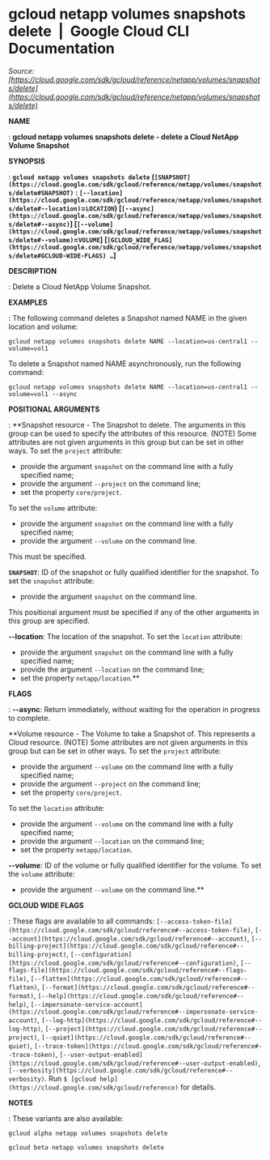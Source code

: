 # gcloud netapp volumes snapshots delete  |  Google Cloud CLI Documentation

*Source: [https://cloud.google.com/sdk/gcloud/reference/netapp/volumes/snapshots/delete](https://cloud.google.com/sdk/gcloud/reference/netapp/volumes/snapshots/delete)*

**NAME**

: **gcloud netapp volumes snapshots delete - delete a Cloud NetApp Volume Snapshot**

**SYNOPSIS**

: **`gcloud netapp volumes snapshots delete` (`[SNAPSHOT](https://cloud.google.com/sdk/gcloud/reference/netapp/volumes/snapshots/delete#SNAPSHOT)` : `[--location](https://cloud.google.com/sdk/gcloud/reference/netapp/volumes/snapshots/delete#--location)`=`LOCATION`) [`[--async](https://cloud.google.com/sdk/gcloud/reference/netapp/volumes/snapshots/delete#--async)`] [`[--volume](https://cloud.google.com/sdk/gcloud/reference/netapp/volumes/snapshots/delete#--volume)`=`VOLUME`] [`[GCLOUD_WIDE_FLAG](https://cloud.google.com/sdk/gcloud/reference/netapp/volumes/snapshots/delete#GCLOUD-WIDE-FLAGS) …`]**

**DESCRIPTION**

: Delete a Cloud NetApp Volume Snapshot.

**EXAMPLES**

: The following command deletes a Snapshot named NAME in the given location and
volume:

```
gcloud netapp volumes snapshots delete NAME --location=us-central1 --volume=vol1
```

To delete a Snapshot named NAME asynchronously, run the following command:

```
gcloud netapp volumes snapshots delete NAME --location=us-central1 --volume=vol1 --async
```

**POSITIONAL ARGUMENTS**

: **Snapshot resource - The Snapshot to delete. The arguments in this group can be
used to specify the attributes of this resource. (NOTE) Some attributes are not
given arguments in this group but can be set in other ways.
To set the `project` attribute:

- provide the argument `snapshot` on the command line with a fully
specified name;
- provide the argument `--project` on the command line;
- set the property `core/project`.

To set the `volume` attribute:

- provide the argument `snapshot` on the command line with a fully
specified name;
- provide the argument `--volume` on the command line.

This must be specified.

**`SNAPSHOT`**:
ID of the snapshot or fully qualified identifier for the snapshot.
To set the `snapshot` attribute:

- provide the argument `snapshot` on the command line.

This positional argument must be specified if any of the other arguments in this
group are specified.

**--location**:
The location of the snapshot.
To set the `location` attribute:

- provide the argument `snapshot` on the command line with a fully
specified name;
- provide the argument `--location` on the command line;
- set the property `netapp/location`.**

**FLAGS**

: **--async**:
Return immediately, without waiting for the operation in progress to complete.

**Volume resource - The Volume to take a Snapshot of. This represents a Cloud
resource. (NOTE) Some attributes are not given arguments in this group but can
be set in other ways.
To set the `project` attribute:

- provide the argument `--volume` on the command line with a fully
specified name;
- provide the argument `--project` on the command line;
- set the property `core/project`.

To set the `location` attribute:

- provide the argument `--volume` on the command line with a fully
specified name;
- provide the argument `--location` on the command line;
- set the property `netapp/location`.

**--volume**:
ID of the volume or fully qualified identifier for the volume.
To set the `volume` attribute:

- provide the argument `--volume` on the command line.**

**GCLOUD WIDE FLAGS**

: These flags are available to all commands: `[--access-token-file](https://cloud.google.com/sdk/gcloud/reference#--access-token-file)`,
`[--account](https://cloud.google.com/sdk/gcloud/reference#--account)`, `[--billing-project](https://cloud.google.com/sdk/gcloud/reference#--billing-project)`,
`[--configuration](https://cloud.google.com/sdk/gcloud/reference#--configuration)`,
`[--flags-file](https://cloud.google.com/sdk/gcloud/reference#--flags-file)`,
`[--flatten](https://cloud.google.com/sdk/gcloud/reference#--flatten)`, `[--format](https://cloud.google.com/sdk/gcloud/reference#--format)`, `[--help](https://cloud.google.com/sdk/gcloud/reference#--help)`, `[--impersonate-service-account](https://cloud.google.com/sdk/gcloud/reference#--impersonate-service-account)`,
`[--log-http](https://cloud.google.com/sdk/gcloud/reference#--log-http)`,
`[--project](https://cloud.google.com/sdk/gcloud/reference#--project)`, `[--quiet](https://cloud.google.com/sdk/gcloud/reference#--quiet)`, `[--trace-token](https://cloud.google.com/sdk/gcloud/reference#--trace-token)`, `[--user-output-enabled](https://cloud.google.com/sdk/gcloud/reference#--user-output-enabled)`,
`[--verbosity](https://cloud.google.com/sdk/gcloud/reference#--verbosity)`.
Run `$ [gcloud help](https://cloud.google.com/sdk/gcloud/reference)` for details.

**NOTES**

: These variants are also available:

```
gcloud alpha netapp volumes snapshots delete
```

```
gcloud beta netapp volumes snapshots delete
```
